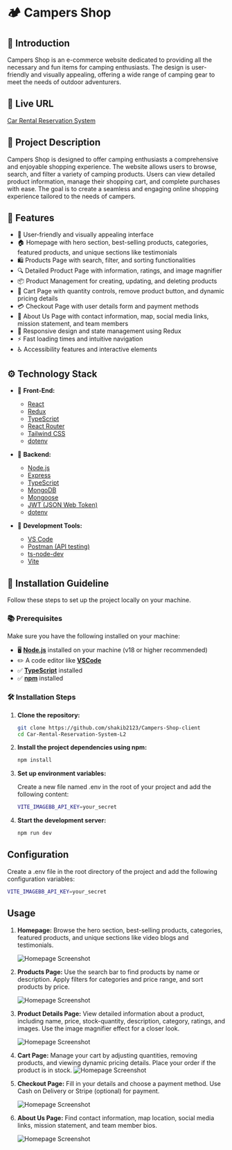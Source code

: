 # 🏕️ Campers Shop

## 🤖 Introduction

Campers Shop is an e-commerce website dedicated to providing all the necessary
and fun items for camping enthusiasts. The design is user-friendly and visually
appealing, offering a wide range of camping gear to meet the needs of outdoor
adventurers.

## 🔗 Live URL

[Car Rental Reservation System](https://car-rental-reservation-system-l2.vercel.app)

## 📝 Project Description

Campers Shop is designed to offer camping enthusiasts a comprehensive and
enjoyable shopping experience. The website allows users to browse, search, and
filter a variety of camping products. Users can view detailed product
information, manage their shopping cart, and complete purchases with ease. The
goal is to create a seamless and engaging online shopping experience tailored to
the needs of campers.

## 🔋 Features

- 🌟 User-friendly and visually appealing interface
- 🏠 Homepage with hero section, best-selling products, categories, featured
  products, and unique sections like testimonials
- 🛍️ Products Page with search, filter, and sorting functionalities
- 🔍 Detailed Product Page with information, ratings, and image magnifier
- 📦 Product Management for creating, updating, and deleting products
- 🛒 Cart Page with quantity controls, remove product button, and dynamic
  pricing details
- 💳 Checkout Page with user details form and payment methods
- 📄 About Us Page with contact information, map, social media links, mission
  statement, and team members
- 📱 Responsive design and state management using Redux
- ⚡ Fast loading times and intuitive navigation
- ♿ Accessibility features and interactive elements

## ⚙️ Technology Stack

- 🔧 **Front-End:**

  - [React](https://react.dev/)
  - [Redux](https://redux-toolkit.js.org/)
  - [TypeScript](https://www.typescriptlang.org/)
  - [React Router](https://reactrouter.com/en/main)
  - [Tailwind CSS](https://tailwindcss.com/)
  - [dotenv](https://www.npmjs.com/package/dotenv)

- 🔧 **Backend:**

  - [Node.js](https://nodejs.org/en/)
  - [Express](https://expressjs.com/)
  - [TypeScript](https://www.typescriptlang.org/)
  - [MongoDB](https://www.mongodb.com/)
  - [Mongoose](https://mongoosejs.com/)
  - [JWT (JSON Web Token)](https://www.npmjs.com/package/jsonwebtoken)
  - [dotenv](https://www.npmjs.com/package/dotenv)

- 🔨 **Development Tools:**

  - [VS Code](https://code.visualstudio.com/)
  - [Postman (API testing)](https://www.postman.com/)
  - [ts-node-dev](https://www.npmjs.com/package/ts-node-dev)
  - [Vite](https://vitejs.dev/)

## 🤸 Installation Guideline

Follow these steps to set up the project locally on your machine.

### 📚 Prerequisites

Make sure you have the following installed on your machine:

- 🖥️ [**Node.js**](https://nodejs.org/en) installed on your machine (v18 or
  higher recommended)
- ✏️ A code editor like [**VSCode**](https://code.visualstudio.com/)
- ✅ [**TypeScript**](https://www.typescriptlang.org/) installed
- ✅ [**npm**](https://www.npmjs.com/) installed

### 🛠️ Installation Steps

1. **Clone the repository:**

   ```bash
   git clone https://github.com/shakib2123/Campers-Shop-client
   cd Car-Rental-Reservation-System-L2
   ```

2. **Install the project dependencies using npm:**

   ```bash
   npm install
   ```

3. **Set up environment variables:**

   Create a new file named .env in the root of your project and add the
   following content:

   ```bash
   VITE_IMAGEBB_API_KEY=your_secret
   ```

4. **Start the development server:**

   ```bash
   npm run dev
   ```

## Configuration

Create a .env file in the root directory of the project and add the following
configuration variables:

```bash
VITE_IMAGEBB_API_KEY=your_secret
```

## Usage

1. **Homepage:** Browse the hero section, best-selling products, categories,
   featured products, and unique sections like video blogs and testimonials.

   ![Homepage Screenshot](./src/assets/images/home.png)

2. **Products Page:** Use the search bar to find products by name or
   description. Apply filters for categories and price range, and sort products
   by price.

   ![Homepage Screenshot](./src/assets/images/products.png)

3. **Product Details Page:** View detailed information about a product,
   including name, price, stock-quantity, description, category, ratings, and
   images. Use the image magnifier effect for a closer look.

   ![Homepage Screenshot](./src/assets/images/products.png)

4. **Cart Page:** Manage your cart by adjusting quantities, removing products,
   and viewing dynamic pricing details. Place your order if the product is in
   stock. ![Homepage Screenshot](./src/assets/images/products.png)

5. **Checkout Page:** Fill in your details and choose a payment method. Use Cash
   on Delivery or Stripe (optional) for payment.

   ![Homepage Screenshot](./src/assets/images/checkout.png)

6. **About Us Page:** Find contact information, map location, social media
   links, mission statement, and team member bios.

   ![Homepage Screenshot](./src/assets/images/about.png)
